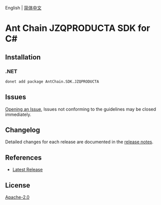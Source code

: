 English | [简体中文](README-CN.md)

# Ant Chain JZQPRODUCTA SDK for C#

## Installation

### .NET

```bash
donet add package AntChain.SDK.JZQPRODUCTA
```

## Issues

[Opening an Issue](https://github.com/alipay/antchain-openapi-prod-sdk/issues/new), Issues not conforming to the guidelines may be closed immediately.

## Changelog

Detailed changes for each release are documented in the [release notes](./ChangeLog.md).

## References

* [Latest Release](https://github.com/alipay/antchain-openapi-prod-sdk/)

## License

[Apache-2.0](http://www.apache.org/licenses/LICENSE-2.0)

